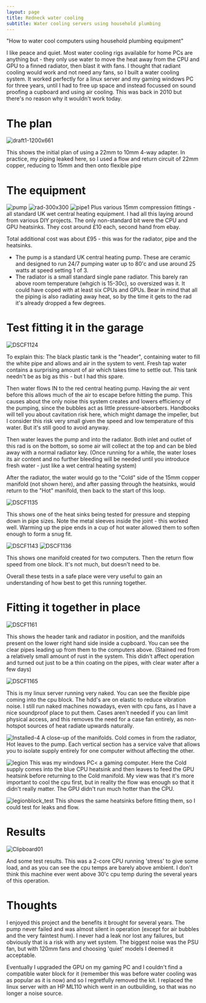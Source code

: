 ```yaml
---
layout: page
title: Redneck water cooling
subtitle: Water cooling servers using household plumbing
---
```


"How to water cool computers using household plumbing equipment"

I like peace and quiet. Most water cooling rigs available for home PCs are anything but - they only use water to move the heat away from the CPU and GPU to a finned radiator, then blast it with fans. I thought that radiant cooling would work and not need any fans, so I built a water cooling system. It worked perfectly for a linux server and my gaming windows PC for three years, until I had to free up space and instead focussed on sound proofing a cupboard and using air cooling. This was back in 2010 but there's no reason why it wouldn't work today. 

# The plan

![draft1-1200x661](https://user-images.githubusercontent.com/4052275/122675165-13c4cf00-d1d0-11eb-8986-c661835bc1d0.jpg)

This shows the initial plan of using a 22mm to 10mm 4-way adapter. In practice, my piping leaked here, so I used a flow and return circuit of 22mm copper, reducing to 15mm and then onto flexible pipe

# The equipment

![pump](https://user-images.githubusercontent.com/4052275/122675370-f7756200-d1d0-11eb-908f-1a903b7d54f7.jpg)
![rad-300x300](https://user-images.githubusercontent.com/4052275/122675372-f9d7bc00-d1d0-11eb-9bd0-b53fb0ad8d17.jpg)
![pipe1](https://user-images.githubusercontent.com/4052275/122675378-fe9c7000-d1d0-11eb-81c2-949bfe9941d8.jpg)
Plus various 15mm compression fittings - all standard UK wet central heating equipment. I had all this laying around from various DIY projects.
The only non-standard bit were the CPU and GPU heatsinks. They cost around £10 each, second hand from ebay. 

Total additional cost was about £95 - this was for the radiator, pipe and the heatsinks.

- The pump is a standard UK central heating pump. These are ceramic and designed to run 24/7 pumping water up to 80'c and use around 25 watts at speed setting 1 of 3. 
- The radiator is a small standard single pane radiator. This barely ran above room temperature (whgich is 15-30c), so oversized was it. It could have coped with at least six CPUs and GPUs. Bear in mind that all the piping is also radiating away heat, so by the time it gets to the rad it's already dropped a few degrees.


# Test fitting it in the garage

![DSCF1124](https://user-images.githubusercontent.com/4052275/122676763-563dda00-d1d7-11eb-8ab4-86b10e2ee73f.jpg)

To explain this:  The black plastic tank is the "header", containing water to fill the white pipe and allows and air in the system to vent. Fresh tap water contains a surprising amount of air which takes time to settle out. This tank needn't be as big as this - but I had this spare. 

Then water flows IN to the red central heating pump. Having the air vent before this allows much of the air to escape before hitting the pump. This causes about the only noise this system creates and lowers efficiency of the pumping, since the bubbles act as little pressure-absorbers. Handbooks will tell you about cavitation risk here, which might damage the impeller, but I consider this risk very small given the speed and low temperature of this water. But it's still good to avoid anyway.

Then water leaves the pump and into the radiator. Both inlet and outlet of this rad is on the bottom, so some air will collect at the top and can be bled away with a normal radiator key. (Once running for a while, the water loses its air content and no further bleeding will be needed until you introduce fresh water - just like a wet central heating system)

After the radiator, the water would go to the "Cold" side of the 15mm copper manifold (not shown here), and after passing through the heatsinks, would return to the "Hot" manifold, then back to the start of this loop.

![DSCF1135](https://user-images.githubusercontent.com/4052275/122676776-60f86f00-d1d7-11eb-8eec-564feca6baf2.jpg)

This shows one of the heat sinks being tested for pressure and stepping down in pipe sizes. Note the metal sleeves inside the joint - this worked well. Warming up the pipe ends in a cup of hot water allowed them to soften enough to form a snug fit.

![DSCF1143](https://user-images.githubusercontent.com/4052275/122677120-d153c000-d1d8-11eb-8cf3-8ce6aa7f2496.jpg)
![DSCF1136](https://user-images.githubusercontent.com/4052275/122677086-9ce00400-d1d8-11eb-971b-308d8fd36c10.jpg)

This shows one manifold created for two computers. Then the return flow speed from one block. It's not much, but doesn't need to be.

Overall these tests in a safe place were very useful to gain an understanding of how best to get this running together.

# Fitting it together in place

![DSCF1161](https://user-images.githubusercontent.com/4052275/122677144-f6e0c980-d1d8-11eb-9a02-590b24dcc9fe.jpg)

This shows the header tank and radiator in position, and the manifolds present on the lower right hand side inside a cupboard. You can see the clear pipes leading up from them to the computers above. (Stained red from a relatively small amount of rust in the system. This didn't affect operation and turned out just to be a thin coating on the pipes, with clear water after a few days)

![DSCF1165](https://user-images.githubusercontent.com/4052275/122677203-38717480-d1d9-11eb-9192-5f0345903cb6.jpg)

This is my linux server running very naked. You can see the flexible pipe coming into the cpu block. The hdd's are on elastic to reduce vibration noise.  I still run naked machines nowadays, even with cpu fans, as I have a nice soundproof place to put them. Cases aren't needed if you can limit physical access, and this removes the need for a case fan entirely, as non-hotspot sources of heat radiate upwards naturally.

![Installed-4](https://user-images.githubusercontent.com/4052275/122677266-8e461c80-d1d9-11eb-9c65-af9ea0f11485.jpg)
A close-up of the manifolds. Cold comes in from the radiator, Hot leaves to the pump. Each vertical section has a service valve that allows you to isolate supply entirely for one computer without affecting the other.

![legion](https://user-images.githubusercontent.com/4052275/122677317-c9e0e680-d1d9-11eb-99f4-4f98125f0420.jpg)
This was my windows PC< a gaming computer. Here the Cold supply comes into the blue CPU heatsink and then leaves to feed the GPU heatsink before returning to the Cold manifold. My view was that it's more important to cool the cpu first, but in reality the flow was enough so that it didn't really matter. The GPU didn't run much hotter than the CPU.

![legionblock_test](https://user-images.githubusercontent.com/4052275/122677379-fb59b200-d1d9-11eb-8f13-eb7fd7bf02d0.jpg)
This shows the same heatsinks before fitting them, so I could test for leaks and flow.

# Results
![Clipboard01](https://user-images.githubusercontent.com/4052275/122677441-23e1ac00-d1da-11eb-9d67-0a5bcb37afc8.jpg)

And some test results. This was a 2-core CPU running 'stress' to give some load, and as you can see the cpu temps are barely above ambient. I don't think this machine ever went above 30'c cpu temp during the several years of this operation.

# Thoughts
I enjoyed this project and the benefits it brought for several years. The pump never failed and was almost silent in operation (except for air bubbles and the very faintest hum). I never had a leak nor lost any failures, but obviously that is a risk with any wet system. The biggest noise was the PSU fan, but with 120mm fans and choosing 'quiet' models I deemed it acceptable. 

Eventually I upgraded the GPU on my gaming PC and I couldn't find a compatible water block for it (remember this was before water cooling was as popular as it is now) and so I regretfully removed the kit. I replaced the linux server with an HP ML110 which went in an outbuilding, so that was no longer a noise source.
